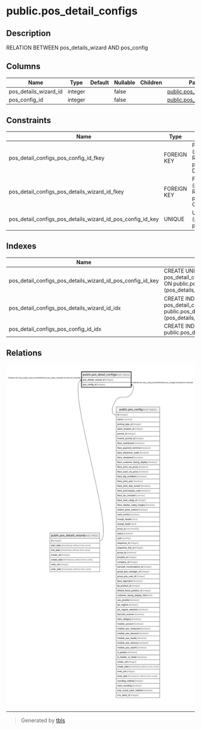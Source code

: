 # public.pos_detail_configs

## Description

RELATION BETWEEN pos_details_wizard AND pos_config

## Columns

| Name | Type | Default | Nullable | Children | Parents | Comment |
| ---- | ---- | ------- | -------- | -------- | ------- | ------- |
| pos_details_wizard_id | integer |  | false |  | [public.pos_details_wizard](public.pos_details_wizard.md) |  |
| pos_config_id | integer |  | false |  | [public.pos_config](public.pos_config.md) |  |

## Constraints

| Name | Type | Definition |
| ---- | ---- | ---------- |
| pos_detail_configs_pos_config_id_fkey | FOREIGN KEY | FOREIGN KEY (pos_config_id) REFERENCES pos_config(id) ON DELETE CASCADE |
| pos_detail_configs_pos_details_wizard_id_fkey | FOREIGN KEY | FOREIGN KEY (pos_details_wizard_id) REFERENCES pos_details_wizard(id) ON DELETE CASCADE |
| pos_detail_configs_pos_details_wizard_id_pos_config_id_key | UNIQUE | UNIQUE (pos_details_wizard_id, pos_config_id) |

## Indexes

| Name | Definition |
| ---- | ---------- |
| pos_detail_configs_pos_details_wizard_id_pos_config_id_key | CREATE UNIQUE INDEX pos_detail_configs_pos_details_wizard_id_pos_config_id_key ON public.pos_detail_configs USING btree (pos_details_wizard_id, pos_config_id) |
| pos_detail_configs_pos_details_wizard_id_idx | CREATE INDEX pos_detail_configs_pos_details_wizard_id_idx ON public.pos_detail_configs USING btree (pos_details_wizard_id) |
| pos_detail_configs_pos_config_id_idx | CREATE INDEX pos_detail_configs_pos_config_id_idx ON public.pos_detail_configs USING btree (pos_config_id) |

## Relations

![er](public.pos_detail_configs.svg)

---

> Generated by [tbls](https://github.com/k1LoW/tbls)
